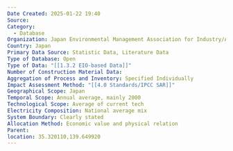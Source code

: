 ```yaml
---
Date Created: 2025-01-22 19:40
Source: 
Category:
  - Database
Organization: Japan Environmental Management Association for Industry/Advanced Industrial Science and Technology
Country: Japan
Primary Data Source: Statistic Data, Literature Data
Type of Database: Open
Type of Data: "[[1.3.2 EIO-based Data]]"
Number of Construction Material Data: 
Aggregation of Process and Inventory: Specified Individually
Impact Assessment Method: "[[4.0 Standards/IPCC SAR]]"
Geographical Scope: Japan
Temporal Scope: Annual average, mainly 2000
Technological Scope: Average of current tech
Electricity Composition: National average mix
System Boundary: Clearly stated
Allocation Method: Economic value and physical relation
Parent: 
location: 35.320110,139.649920
---
```

